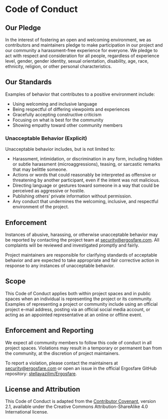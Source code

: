 # Code of Conduct

## Our Pledge
In the interest of fostering an open and welcoming environment, we as contributors and maintainers pledge to make participation in our project and our community a harassment-free experience for everyone. We pledge to act with respect and consideration for all people, regardless of experience level, gender, gender identity, sexual orientation, disability, age, race, ethnicity, religion, or other personal characteristics.

## Our Standards
Examples of behavior that contributes to a positive environment include:

- Using welcoming and inclusive language
- Being respectful of differing viewpoints and experiences
- Gracefully accepting constructive criticism
- Focusing on what is best for the community
- Showing empathy toward other community members

### Unacceptable Behavior (Explicit)
Unacceptable behavior includes, but is not limited to:

- Harassment, intimidation, or discrimination in any form, including hidden or subtle harassment (microaggressions), teasing, or sarcastic remarks that may belittle someone.
- Actions or words that could reasonably be interpreted as offensive or threatening by another participant, even if the intent was not malicious.
- Directing language or gestures toward someone in a way that could be perceived as aggressive or hostile.
- Publishing others’ private information without permission.
- Any conduct that undermines the welcoming, inclusive, and respectful environment of the project.

## Enforcement
Instances of abusive, harassing, or otherwise unacceptable behavior may be reported by contacting the project team at [security@ergosfare.com](mailto:security@ergosfare.com). All complaints will be reviewed and investigated promptly and fairly.

Project maintainers are responsible for clarifying standards of acceptable behavior and are expected to take appropriate and fair corrective action in response to any instances of unacceptable behavior.

## Scope
This Code of Conduct applies both within project spaces and in public spaces when an individual is representing the project or its community. Examples of representing a project or community include using an official project e-mail address, posting via an official social media account, or acting as an appointed representative at an online or offline event.

## Enforcement and Reporting
We expect all community members to follow this code of conduct in all project spaces. Violations may result in a temporary or permanent ban from the community, at the discretion of project maintainers.

To report a violation, please contact the maintainers at [security@ergosfare.com](mailto:security@ergosfare.com) or open an issue in the official Ergosfare GitHub repository: [stellayazilim/Ergosfare](https://github.com/stellayazilim/Ergosfare).

## License and Attribution
This Code of Conduct is adapted from the [Contributor Covenant](https://www.contributor-covenant.org), version 2.1, available under the Creative Commons Attribution-ShareAlike 4.0 International license.
